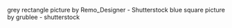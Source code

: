 grey rectangle picture by Remo_Designer - Shutterstock
blue square picture by grublee - shutterstock